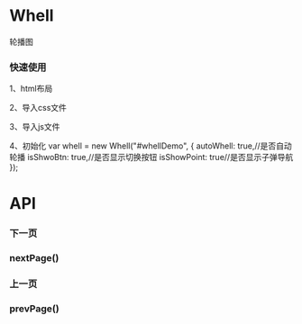 # Whell
轮播图

### 快速使用 
1、html布局
<!-- <div id="whellDemo" class="whell_wra">
    <div class="whell_box">
      <div class="whell_item"><img src="src/img/li%20(1).jpg" /></div>
      <div class="whell_item"><img src="src/img/li%20(2).jpg" /></div>
      <div class="whell_item"><img src="src/img/li%20(3).jpg" /></div>
    </div>

    <ul class="point"></ul>

    <p class="btn">
      <span class="prev"><</span>
      <span class="next">></span>
    </p>
</div> -->

2、导入css文件
<!-- <link rel="stylesheet" href="dist/css/demo.css" /> -->

3、导入js文件
<!-- <script src="dist/js/jquery.min.js"></script>
<script src="dist/js/demo.js"></script> -->

4、初始化
var whell = new Whell("#whellDemo", {
      autoWhell: true,//是否自动轮播
      isShwoBtn: true,//是否显示切换按钮
      isShowPoint: true//是否显示子弹导航
    });

# API
### 下一页
### nextPage()

### 上一页
### prevPage()
